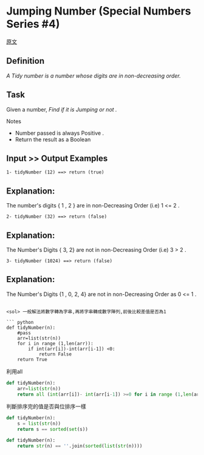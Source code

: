 # Jumping Number (Special Numbers Series #4)

<a href="https://www.codewars.com/kata/5a87449ab1710171300000fd">原文</a>

## Definition
*A Tidy number is a number whose digits are in non-decreasing order.*

## Task
Given a number, *Find if it is Jumping or not .*

Notes
<ul>
    <li>Number passed is always Positive .</li>
    <li>Return the result as a Boolean</li>   
</ul>

## Input >> Output Examples
```
1- tidyNumber (12) ==> return (true)
```
## Explanation:
The number's digits { 1 , 2 } are in non-Decreasing Order (i.e) 1 <= 2 .
```
2- tidyNumber (32) ==> return (false)
```
## Explanation:
The Number's Digits { 3, 2} are not in non-Decreasing Order (i.e) 3 > 2 .
```
3- tidyNumber (1024) ==> return (false)
```
## Explanation:
The Number's Digits {1 , 0, 2, 4} are not in non-Decreasing Order as 0 <= 1 .
```

<sol> 一般解法將數字轉為字串,再將字串轉成數字陣列,前後比較差值是否為1

``` python
def tidyNumber(n):
    #pass  
    arr=list(str(n))
    for i in range (1,len(arr)):
        if int(arr[i])-int(arr[i-1]) <0:
            return False
    return True
```

利用all
``` python
def tidyNumber(n): 
	arr=list(str(n))
	return all (int(arr[i])- int(arr[i-1]) >=0 for i in range (1,len(arr))) 
```



<sol> 判斷排序完的值是否與位排序一樣

``` python
def tidyNumber(n):
    s = list(str(n))
    return s == sorted(set(s))
``` 

``` python
def tidyNumber(n):    
    return str(n) == ''.join(sorted(list(str(n))))
``` 









